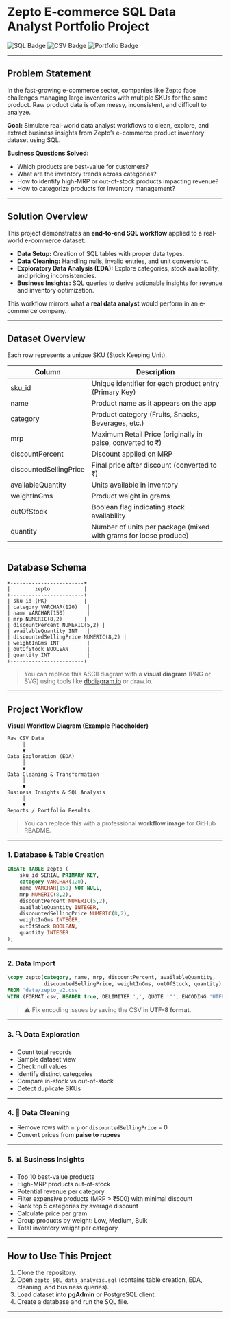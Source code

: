 

# **Zepto E-commerce SQL Data Analyst Portfolio Project**

![SQL Badge](https://img.shields.io/badge/SQL-PostgreSQL-blue) ![CSV Badge](https://img.shields.io/badge/Data-CSV-green) ![Portfolio Badge](https://img.shields.io/badge/Portfolio-Project-orange)

---

## **Problem Statement**

In the fast-growing e-commerce sector, companies like Zepto face challenges managing large inventories with multiple SKUs for the same product. Raw product data is often messy, inconsistent, and difficult to analyze.

**Goal:** Simulate real-world data analyst workflows to clean, explore, and extract business insights from Zepto’s e-commerce product inventory dataset using SQL.

**Business Questions Solved:**

* Which products are best-value for customers?
* What are the inventory trends across categories?
* How to identify high-MRP or out-of-stock products impacting revenue?
* How to categorize products for inventory management?

---

## **Solution Overview**

This project demonstrates an **end-to-end SQL workflow** applied to a real-world e-commerce dataset:

* **Data Setup:** Creation of SQL tables with proper data types.
* **Data Cleaning:** Handling nulls, invalid entries, and unit conversions.
* **Exploratory Data Analysis (EDA):** Explore categories, stock availability, and pricing inconsistencies.
* **Business Insights:** SQL queries to derive actionable insights for revenue and inventory optimization.

This workflow mirrors what a **real data analyst** would perform in an e-commerce company.

---

## **Dataset Overview**

Each row represents a unique SKU (Stock Keeping Unit).

| Column                 | Description                                                      |
| ---------------------- | ---------------------------------------------------------------- |
| sku_id                 | Unique identifier for each product entry (Primary Key)           |
| name                   | Product name as it appears on the app                            |
| category               | Product category (Fruits, Snacks, Beverages, etc.)               |
| mrp                    | Maximum Retail Price (originally in paise, converted to ₹)       |
| discountPercent        | Discount applied on MRP                                          |
| discountedSellingPrice | Final price after discount (converted to ₹)                      |
| availableQuantity      | Units available in inventory                                     |
| weightInGms            | Product weight in grams                                          |
| outOfStock             | Boolean flag indicating stock availability                       |
| quantity               | Number of units per package (mixed with grams for loose produce) |

---

## **Database Schema**

```text
+------------------------+
|        zepto           |
+------------------------+
| sku_id (PK)            |
| category VARCHAR(120)   |
| name VARCHAR(150)       |
| mrp NUMERIC(8,2)       |
| discountPercent NUMERIC(5,2) |
| availableQuantity INT   |
| discountedSellingPrice NUMERIC(8,2) |
| weightInGms INT         |
| outOfStock BOOLEAN      |
| quantity INT            |
+------------------------+
```

> You can replace this ASCII diagram with a **visual diagram** (PNG or SVG) using tools like [dbdiagram.io](https://dbdiagram.io) or draw.io.

---

## **Project Workflow**

**Visual Workflow Diagram (Example Placeholder)**

```text
Raw CSV Data
     │
     ▼
Data Exploration (EDA)
     │
     ▼
Data Cleaning & Transformation
     │
     ▼
Business Insights & SQL Analysis
     │
     ▼
Reports / Portfolio Results
```

> You can replace this with a professional **workflow image** for GitHub README.

---

### **1. Database & Table Creation**

```sql
CREATE TABLE zepto (
    sku_id SERIAL PRIMARY KEY,
    category VARCHAR(120),
    name VARCHAR(150) NOT NULL,
    mrp NUMERIC(8,2),
    discountPercent NUMERIC(5,2),
    availableQuantity INTEGER,
    discountedSellingPrice NUMERIC(8,2),
    weightInGms INTEGER,
    outOfStock BOOLEAN,
    quantity INTEGER
);
```

---

### **2. Data Import**

```sql
\copy zepto(category, name, mrp, discountPercent, availableQuantity,
            discountedSellingPrice, weightInGms, outOfStock, quantity)
FROM 'data/zepto_v2.csv' 
WITH (FORMAT csv, HEADER true, DELIMITER ',', QUOTE '"', ENCODING 'UTF8');
```

> ⚠️ Fix encoding issues by saving the CSV in **UTF-8 format**.

---

### **3. 🔍 Data Exploration**

* Count total records
* Sample dataset view
* Check null values
* Identify distinct categories
* Compare in-stock vs out-of-stock
* Detect duplicate SKUs

---

### **4. 🧹 Data Cleaning**

* Remove rows with `mrp` or `discountedSellingPrice` = 0
* Convert prices from **paise to rupees**

---

### **5. 📊 Business Insights**

* Top 10 best-value products
* High-MRP products out-of-stock
* Potential revenue per category
* Filter expensive products (MRP > ₹500) with minimal discount
* Rank top 5 categories by average discount
* Calculate price per gram
* Group products by weight: Low, Medium, Bulk
* Total inventory weight per category

---

## **How to Use This Project**

1. Clone the repository.
2. Open `zepto_SQL_data_analysis.sql` (contains table creation, EDA, cleaning, and business queries).
3. Load dataset into **pgAdmin** or PostgreSQL client.
4. Create a database and run the SQL file.

---





